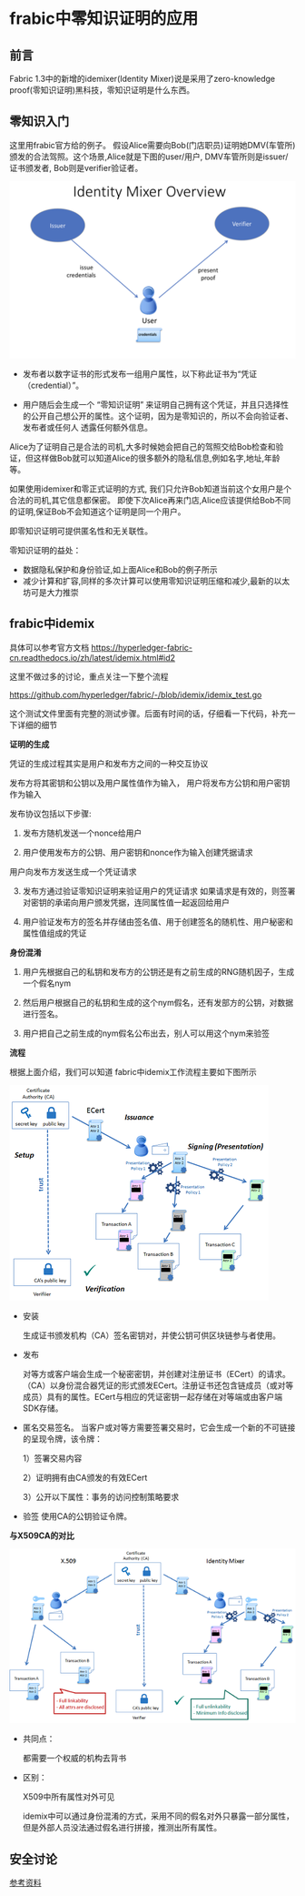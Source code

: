 
# frabic中零知识证明的应用

## 前言

Fabric 1.3中的新增的idemixer(Identity Mixer)说是采用了zero-knowledge proof(零知识证明)黑科技，零知识证明是什么东西。


## 零知识入门

这里用frabic官方给的例子。 假设Alice需要向Bob(门店职员)证明她DMV(车管所)颁发的合法驾照。这个场景,Alice就是下图的user/用户, DMV车管所则是issuer/证书颁发者, Bob则是verifier验证者。

![idemix-overview.png](../resource/idemix-overview.png)

  - 发布者以数字证书的形式发布一组用户属性，以下称此证书为“凭证（credential）”。
  
  - 用户随后会生成一个 “零知识证明” 来证明自己拥有这个凭证，并且只选择性的公开自己想公开的属性。这个证明，因为是零知识的，所以不会向验证者、发布者或任何人 透露任何额外信息。

Alice为了证明自己是合法的司机,大多时候她会把自己的驾照交给Bob检查和验证，但这样做Bob就可以知道Alice的很多额外的隐私信息,例如名字,地址,年龄等。

如果使用idemixer和零正式证明的方式, 我们只允许Bob知道当前这个女用户是个合法的司机,其它信息都保密。 即使下次Alice再来门店,Alice应该提供给Bob不同的证明,保证Bob不会知道这个证明是同一个用户。

即零知识证明可提供匿名性和无关联性。


零知识证明的益处：

- 数据隐私保护和身份验证,如上面Alice和Bob的例子所示
- 减少计算和扩容,同样的多次计算可以使用零知识证明压缩和减少,最新的以太坊可是大力推崇


## frabic中idemix

具体可以参考官方文档 https://hyperledger-fabric-cn.readthedocs.io/zh/latest/idemix.html#id2

这里不做过多的讨论，重点关注一下整个流程

https://github.com/hyperledger/fabric/-/blob/idemix/idemix_test.go

这个测试文件里面有完整的测试步骤。后面有时间的话，仔细看一下代码，补充一下详细的细节



**证明的生成**

凭证的生成过程其实是用户和发布方之间的一种交互协议

发布方将其密钥和公钥以及用户属性值作为输入，
用户将发布方公钥和用户密钥作为输入

发布协议包括以下步骤:

1. 发布方随机发送一个nonce给用户

2. 用户使用发布方的公钥、用户密钥和nonce作为输入创建凭据请求
  
  用户向发布方发送生成一个凭证请求
  
3. 发布方通过验证零知识证明来验证用户的凭证请求
 如果请求是有效的，则签署对密钥的承诺向用户颁发凭据，连同属性值一起返回给用户  
 
4. 用户验证发布方的签名并存储由签名值、用于创建签名的随机性、用户秘密和属性值组成的凭证


**身份混淆**

1. 用户先根据自己的私钥和发布方的公钥还是有之前生成的RNG随机因子，生成一个假名nym

2. 然后用户根据自己的私钥和生成的这个nym假名，还有发部方的公钥，对数据进行签名。

3. 用户把自己之前生成的nym假名公布出去，别人可以用这个nym来验签



**流程**

根据上面介绍，我们可以知道 fabric中idemix工作流程主要如下图所示

![idemix工作方式](../resource/idemix.png)

- 安装 
 
   生成证书颁发机构（CA）签名密钥对，并使公钥可供区块链参与者使用。

- 发布 

   对等方或客户端会生成一个秘密密钥，并创建对注册证书（ECert）的请求。（CA）以身份混合器凭证的形式颁发ECert。注册证书还包含链成员（或对等成员）具有的属性。ECert与相应的凭证密钥一起存储在对等端或由客户端SDK存储。

- 匿名交易签名。
  当客户或对等方需要签署交易时，它会生成一个新的不可链接的呈现令牌，该令牌：
  
   1）签署交易内容
   
   2）证明拥有由CA颁发的有效ECert
   
   3）公开以下属性：事务的访问控制策略要求
      
- 验签 
   使用CA的公钥验证令牌。


**与X509CA的对比**

![idemix对比](../resource/idemix-ca.png)

- 共同点：

   都需要一个权威的机构去背书
   
- 区别：

   X509中所有属性对外可见
   
   idemix中可以通过身份混淆的方式，采用不同的假名对外只暴露一部分属性，但是外部人员没法通过假名进行拼接，推测出所有属性。


## 安全讨论




[参考资料](https://hyperledger-fabric-cn.readthedocs.io/zh/latest/idemix.html)

